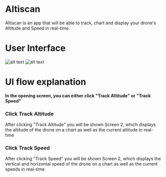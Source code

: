 # Altiscan
Altiscan is an app that will be able to track, chart and display your drone's Altitude and Speed in real-time.

# User Interface
![alt text](https://github.com/sidhantm123/Altiscan/blob/main/Screens%201%20%26%202.png "Opening Screen and Screen 2")
![alt text](https://github.com/sidhantm123/Altiscan/blob/main/Third%20screen.png "Screen 3")

# UI flow explanation
**In the opening screen, you can either click "Track Altitude" or "Track Speed"**

### Click Track Altitude
After clicking "Track Altitude" you will be shown Screen 2, which displays the altitude of the drone on a chart as well as the current altitude in real-time

### Click Track Speed
After clicking "Track Speed" you will be shown Screen 2, which displays the vertical and horizontal speed of the drone on a chart as well as the current speeds in real-time
